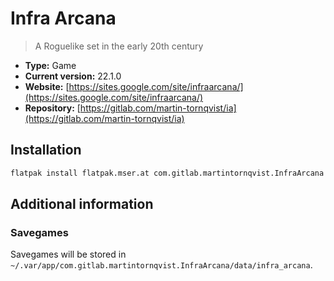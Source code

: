 # Infra Arcana

> A Roguelike set in the early 20th century

- __Type:__ Game
- __Current version:__ 22.1.0
- __Website:__ [https://sites.google.com/site/infraarcana/](https://sites.google.com/site/infraarcana/)
- __Repository:__ [https://gitlab.com/martin-tornqvist/ia](https://gitlab.com/martin-tornqvist/ia)

## Installation

```sh
flatpak install flatpak.mser.at com.gitlab.martintornqvist.InfraArcana
```

## Additional information

### Savegames

Savegames will be stored in
`~/.var/app/com.gitlab.martintornqvist.InfraArcana/data/infra_arcana`.
